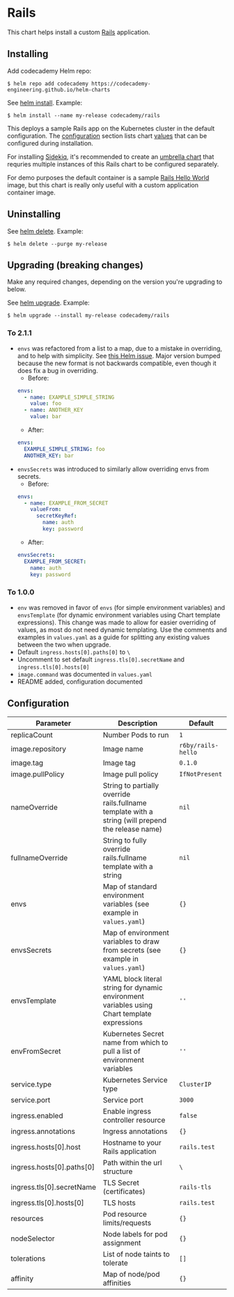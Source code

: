 # Rails

This chart helps install a custom [Rails](https://rubyonrails.org/) application.

## Installing

Add codecademy Helm repo:

```console
$ helm repo add codecademy https://codecademy-engineering.github.io/helm-charts
```

See [helm install](https://github.com/helm/helm/blob/master/docs/helm/helm_install.md). Example:

```console
$ helm install --name my-release codecademy/rails
```

This deploys a sample Rails app on the Kubernetes cluster in the default configuration. The [configuration](#configuration) section lists chart [values](https://github.com/helm/helm/blob/master/docs/chart_best_practices/values.md) that can be configured during installation.

For installing [Sidekiq](https://github.com/mperham/sidekiq/), it's recommended to create an [umbrella chart](https://github.com/helm/helm/blob/master/docs/charts_tips_and_tricks.md#complex-charts-with-many-dependencies) that requries multiple instances of this Rails chart to be configured separately.

For demo purposes the default container is a sample [Rails Hello World](https://github.com/scottrigby/rails-hello) image, but this chart is really only useful with a custom application container image.

## Uninstalling

See [helm delete](https://github.com/helm/helm/blob/master/docs/helm/helm_delete.md). Example:

```console
$ helm delete --purge my-release
```

## Upgrading (breaking changes)

Make any required changes, depending on the version you're upgrading to below.

See [helm upgrade](https://github.com/helm/helm/blob/master/docs/helm/helm_upgrade.md). Example:

```console
$ helm upgrade --install my-release codecademy/rails
```

### To 2.1.1

- `envs` was refactored from a list to a map, due to a mistake in overriding, and to help with simplicity. See [this Helm issue](https://github.com/helm/helm/issues/3486). Major version bumped because the new format is not backwards compatible, even though it does fix a bug in overriding.
    - Before:
    ```yaml
    envs:
      - name: EXAMPLE_SIMPLE_STRING
        value: foo
      - name: ANOTHER_KEY
        value: bar
    ```
    - After:
    ```yaml
    envs:
      EXAMPLE_SIMPLE_STRING: foo
      ANOTHER_KEY: bar
    ```
- `envsSecrets` was introduced to similarly allow overriding envs from secrets.
    - Before:
    ```yaml
    envs:
      - name: EXAMPLE_FROM_SECRET
        valueFrom:
          secretKeyRef:
            name: auth
            key: password
    ```
    - After:
    ```yaml
    envsSecrets:
      EXAMPLE_FROM_SECRET:
        name: auth
        key: password
    ```

### To 1.0.0

- `env` was removed in favor of `envs` (for simple environment variables) and `envsTemplate` (for dynamic environment variables using Chart template expressions). This change was made to allow for easier overriding of values, as most do not need dynamic templating. Use the comments and examples in `values.yaml` as a guide for splitting any existing values between the two when upgrade.
- Default `ingress.hosts[0].paths[0]` to `\`
- Uncomment to set default `ingress.tls[0].secretName` and `ingress.tls[0].hosts[0]`
- `image.command` was documented in `values.yaml`
- README added, configuration documented

## Configuration

Parameter | Description | Default
--- | --- | ---
replicaCount | Number Pods to run | `1`
image.repository | Image name | `r6by/rails-hello`
image.tag | Image tag | `0.1.0`
image.pullPolicy | Image pull policy | `IfNotPresent`
nameOverride | String to partially override rails.fullname template with a string (will prepend the release name) | `nil`
fullnameOverride | String to fully override rails.fullname template with a string | `nil`
envs | Map of standard environment variables (see example in `values.yaml`) | `{}`
envsSecrets | Map of environment variables to draw from secrets (see example in `values.yaml`) | `{}`
envsTemplate | YAML block literal string for dynamic environment variables using Chart template expressions | `''`
envFromSecret | Kubernetes Secret name from which to pull a list of environment variables | `''`
service.type | Kubernetes Service type | `ClusterIP`
service.port | Service port | `3000`
ingress.enabled | Enable ingress controller resource | `false`
ingress.annotations | Ingress annotations | `{}`
ingress.hosts[0].host | Hostname to your Rails application | `rails.test`
ingress.hosts[0].paths[0] | Path within the url structure | `\`
ingress.tls[0].secretName | TLS Secret (certificates) | `rails-tls`
ingress.tls[0].hosts[0] | TLS hosts | `rails.test`
resources | Pod resource limits/requests | `{}`
nodeSelector | Node labels for pod assignment | `{}`
tolerations | List of node taints to tolerate | `[]`
affinity | Map of node/pod affinities | `{}`
